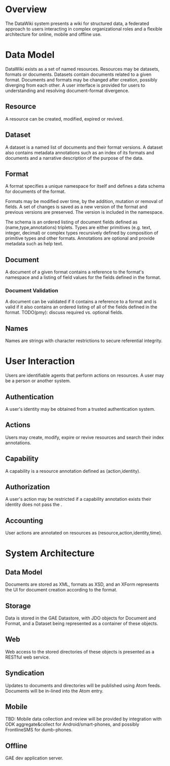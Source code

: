 # Overview #
The DataWiki system presents a wiki for structured data, a federated approach to users interacting in complex organizational roles and a flexible architecture for online, mobile and offline use.

# Data Model #
DataWiki exists as a set of named resources.  Resources may be datasets, formats or documents.  Datasets contain documents related to a given format.  Documents and formats may be changed after creation, possibly diverging from each other.  A user interface is provided for users to understanding and resolving document-format divergence.

## Resource ##
A resource can be created, modified, expired or revived.

## Dataset ##
A dataset is a named list of documents and their format versions.  A dataset also contains metadata annotations such as an index of its formats and documents and a narrative description of the purpose of the data.

## Format ##
A format specifies a unique namespace for itself and defines a data schema for documents of the format.

Formats may be modified over time, by the addition, mutation or removal of fields.  A set of changes is saved as a new version of the format and previous versions are preserved.  The version is included in the namespace.

The schema is an ordered listing of document fields defined as (name,type,annotations) triplets.  Types are either primitives (e.g. text, integer, decimal) or complex types recursively defined by composition of primitive types and other formats.  Annotations are optional and provide metadata such as help text.

## Document ##
A document of a given format contains a reference to the format's namespace and a listing of field values for the fields defined in the format.

### Document Validation ###
A document can be validated if it contains a reference to a format and is valid if it also contains an ordered listing of all of the fields defined in the format.  TODO(pmy): discuss required vs. optional fields.

## Names ##
Names are strings with character restrictions to secure referential integrity.

# User Interaction #
Users are identifiable agents that perform actions on resources.  A user may be a person or another system.

## Authentication ##
A user's identity may be obtained from a trusted authentication system.

## Actions ##
Users may create, modify, expire or revive resources and search their index annotations.

## Capability ##
A capability is a resource annotation defined as (action,identity).

## Authorization ##
A user's action may be restricted if a capability annotation exists their identity does not pass the .

## Accounting ##
User actions are annotated on resources as (resource,action,identity,time).

# System Architecture #
## Data Model ##
Documents are stored as XML, formats as XSD, and an XForm represents the UI for document creation according to the format.

## Storage ##
Data is stored in the GAE Datastore, with JDO objects for Document and Format, and a Dataset being represented as a container of these objects.

## Web ##
Web access to the stored directories of these objects is presented as a RESTful web service.

## Syndication ##
Updates to documents and directories will be published using Atom feeds.  Documents will be in-lined into the Atom entry.

## Mobile ##
TBD: Mobile data collection and review will be provided by integration with ODK aggregate&collect for Android/smart-phones, and possibly FrontlineSMS for dumb-phones.

## Offline ##
GAE dev application server.